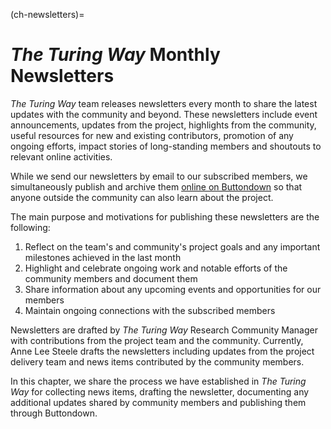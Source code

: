 (ch-newsletters)=
# _The Turing Way_ Monthly Newsletters

_The Turing Way_ team releases newsletters every month to share the latest updates with the community and beyond.
These newsletters include event announcements, updates from the project, highlights from the community, useful resources for new and existing contributors, promotion of any ongoing efforts, impact stories of long-standing members and shoutouts to relevant online activities.

While we send our newsletters by email to our subscribed members, we simultaneously publish and archive them [online on Buttondown](https://buttondown.email/turingway/archive/) so that anyone outside the community can also learn about the project.

The main purpose and motivations for publishing these newsletters are the following:
1. Reflect on the team's and community's project goals and any important milestones achieved in the last month
2. Highlight and celebrate ongoing work and notable efforts of the community members and document them
3. Share information about any upcoming events and opportunities for our members
4. Maintain ongoing connections with the subscribed members

Newsletters are drafted by *The Turing Way* Research Community Manager with contributions from the project team and the community.
Currently, Anne Lee Steele drafts the newsletters including updates from the project delivery team and news items contributed by the community members.

In this chapter, we share the process we have established in _The Turing Way_ for collecting news items, drafting the newsletter, documenting any additional updates shared by community members and publishing them through Buttondown.
